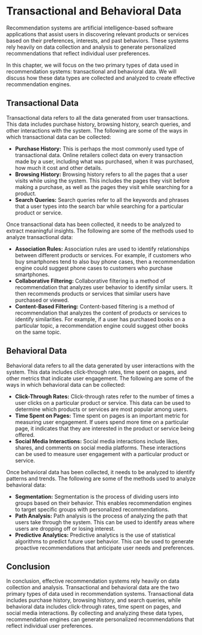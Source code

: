 Transactional and Behavioral Data
==========================================================================================

Recommendation systems are artificial intelligence-based software applications that assist users in discovering relevant products or services based on their preferences, interests, and past behaviors. These systems rely heavily on data collection and analysis to generate personalized recommendations that reflect individual user preferences.

In this chapter, we will focus on the two primary types of data used in recommendation systems: transactional and behavioral data. We will discuss how these data types are collected and analyzed to create effective recommendation engines.

Transactional Data
------------------

Transactional data refers to all the data generated from user transactions. This data includes purchase history, browsing history, search queries, and other interactions with the system. The following are some of the ways in which transactional data can be collected:

* **Purchase History:** This is perhaps the most commonly used type of transactional data. Online retailers collect data on every transaction made by a user, including what was purchased, when it was purchased, how much it cost and other details.
* **Browsing History:** Browsing history refers to all the pages that a user visits while using the system. This includes the pages they visit before making a purchase, as well as the pages they visit while searching for a product.
* **Search Queries:** Search queries refer to all the keywords and phrases that a user types into the search bar while searching for a particular product or service.

Once transactional data has been collected, it needs to be analyzed to extract meaningful insights. The following are some of the methods used to analyze transactional data:

* **Association Rules:** Association rules are used to identify relationships between different products or services. For example, if customers who buy smartphones tend to also buy phone cases, then a recommendation engine could suggest phone cases to customers who purchase smartphones.
* **Collaborative Filtering:** Collaborative filtering is a method of recommendation that analyzes user behavior to identify similar users. It then recommends products or services that similar users have purchased or viewed.
* **Content-Based Filtering:** Content-based filtering is a method of recommendation that analyzes the content of products or services to identify similarities. For example, if a user has purchased books on a particular topic, a recommendation engine could suggest other books on the same topic.

Behavioral Data
---------------

Behavioral data refers to all the data generated by user interactions with the system. This data includes click-through rates, time spent on pages, and other metrics that indicate user engagement. The following are some of the ways in which behavioral data can be collected:

* **Click-Through Rates:** Click-through rates refer to the number of times a user clicks on a particular product or service. This data can be used to determine which products or services are most popular among users.
* **Time Spent on Pages:** Time spent on pages is an important metric for measuring user engagement. If users spend more time on a particular page, it indicates that they are interested in the product or service being offered.
* **Social Media Interactions:** Social media interactions include likes, shares, and comments on social media platforms. These interactions can be used to measure user engagement with a particular product or service.

Once behavioral data has been collected, it needs to be analyzed to identify patterns and trends. The following are some of the methods used to analyze behavioral data:

* **Segmentation:** Segmentation is the process of dividing users into groups based on their behavior. This enables recommendation engines to target specific groups with personalized recommendations.
* **Path Analysis:** Path analysis is the process of analyzing the path that users take through the system. This can be used to identify areas where users are dropping off or losing interest.
* **Predictive Analytics:** Predictive analytics is the use of statistical algorithms to predict future user behavior. This can be used to generate proactive recommendations that anticipate user needs and preferences.

Conclusion
----------

In conclusion, effective recommendation systems rely heavily on data collection and analysis. Transactional and behavioral data are the two primary types of data used in recommendation systems. Transactional data includes purchase history, browsing history, and search queries, while behavioral data includes click-through rates, time spent on pages, and social media interactions. By collecting and analyzing these data types, recommendation engines can generate personalized recommendations that reflect individual user preferences.
